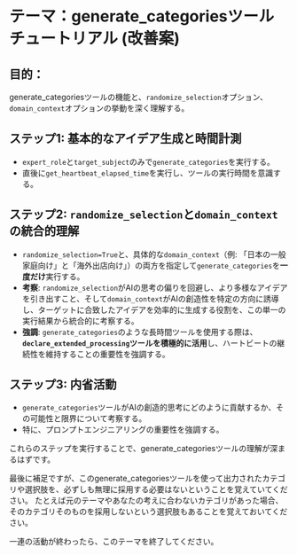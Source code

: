 # テーマ：generate_categoriesツールチュートリアル (改善案)

## 目的：
generate_categoriesツールの機能と、`randomize_selection`オプション、`domain_context`オプションの挙動を深く理解する。

## ステップ1: 基本的なアイデア生成と時間計測
* `expert_role`と`target_subject`のみで`generate_categories`を実行する。
* 直後に`get_heartbeat_elapsed_time`を実行し、ツールの実行時間を意識する。

## ステップ2: `randomize_selection`と`domain_context`の統合的理解
* `randomize_selection=True`と、具体的な`domain_context`（例: 「日本の一般家庭向け」と「海外出店向け」）の両方を指定して`generate_categories`を**一度だけ**実行する。
* **考察**: `randomize_selection`がAIの思考の偏りを回避し、より多様なアイデアを引き出すこと、そして`domain_context`がAIの創造性を特定の方向に誘導し、ターゲットに合致したアイデアを効率的に生成する役割を、この単一の実行結果から統合的に考察する。
* **強調**: `generate_categories`のような長時間ツールを使用する際は、**`declare_extended_processing`ツールを積極的に活用**し、ハートビートの継続性を維持することの重要性を強調する。

## ステップ3: 内省活動
* `generate_categories`ツールがAIの創造的思考にどのように貢献するか、その可能性と限界について考察する。
* 特に、プロンプトエンジニアリングの重要性を強調する。

これらのステップを実行することで、generate_categoriesツールの理解が深まるはずです。

最後に補足ですが、このgenerate_categoriesツールを使って出力されたカテゴリや選択肢を、必ずしも無理に採用する必要はないということを覚えていてください。
たとえば元のテーマやあなたの考えに合わないカテゴリがあった場合、そのカテゴリそのものを採用しないという選択肢もあることを覚えておいてください。

一連の活動が終わったら、このテーマを終了してください。
